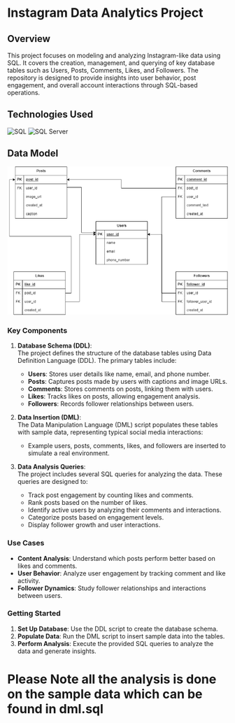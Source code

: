 # Instagram Data Analytics Project

## Overview

This project focuses on modeling and analyzing Instagram-like data using SQL. It covers the creation, management, and querying of key database tables such as Users, Posts, Comments, Likes, and Followers. The repository is designed to provide insights into user behavior, post engagement, and overall account interactions through SQL-based operations.

## Technologies Used

![SQL](https://img.shields.io/badge/SQL-blue?logo=sqlite&logoColor=white)
![SQL Server](https://img.shields.io/badge/SQL%20Server-red?logo=microsoft-sql-server&logoColor=white)

## Data Model
![instagram_data_model](data_model/instagram_data_model.png)

### Key Components

1. **Database Schema (DDL)**:  
   The project defines the structure of the database tables using Data Definition Language (DDL). The primary tables include:
   - **Users**: Stores user details like name, email, and phone number.
   - **Posts**: Captures posts made by users with captions and image URLs.
   - **Comments**: Stores comments on posts, linking them with users.
   - **Likes**: Tracks likes on posts, allowing engagement analysis.
   - **Followers**: Records follower relationships between users.

2. **Data Insertion (DML)**:  
   The Data Manipulation Language (DML) script populates these tables with sample data, representing typical social media interactions:
   - Example users, posts, comments, likes, and followers are inserted to simulate a real environment.

3. **Data Analysis Queries**:  
   The project includes several SQL queries for analyzing the data. These queries are designed to:
   - Track post engagement by counting likes and comments.
   - Rank posts based on the number of likes.
   - Identify active users by analyzing their comments and interactions.
   - Categorize posts based on engagement levels.
   - Display follower growth and user interactions.

### Use Cases

- **Content Analysis**: Understand which posts perform better based on likes and comments.
- **User Behavior**: Analyze user engagement by tracking comment and like activity.
- **Follower Dynamics**: Study follower relationships and interactions between users.

### Getting Started

1. **Set Up Database**: Use the DDL script to create the database schema.
2. **Populate Data**: Run the DML script to insert sample data into the tables.
3. **Perform Analysis**: Execute the provided SQL queries to analyze the data and generate insights.

# Please Note all the analysis is done on the sample data which can be found in dml.sql
